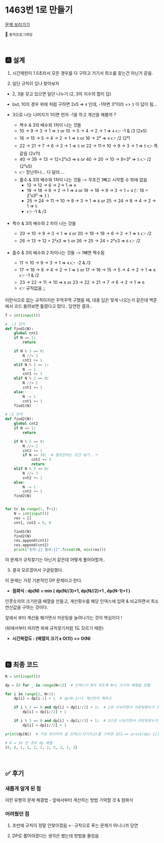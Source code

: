 # 1463번 1로 만들기

[문제 보러가기](https://www.acmicpc.net/problem/1463)

🚩 `동적프로그래밍`

<br>

## 🅰 설계

1. 시간제한이 1.5초라서 모든 경우를 다 구하고 거기서 최소를 찾는건 아닌거 같음.



2. 일단 규칙이 있나 찾아보자

- 2, 3을 갖고 있으면 일단 나누기 (2, 3의 지수의 합이 답)

- but, 10의 경우 위에 처럼 구하면 2x5 => `4` 인데,  -1하면 3²이라 => `3` 이 답이 됨...
- 3으로 나눈 나머지가 1이면 먼저 -1을 하고 계산을 해볼까 ?
  -  짝수 & 3의 배수와 1차이 나는 것들
    - 10 -> 9 -> 3 -> 1 => `3`  or  10 -> 5 -> 4 -> 2 -> 1 => `4`   👉 -1 & /3  (2x5)
    - 16 -> 15 -> 5 -> 4 -> 2 -> 1 => `5`   or  16 -> 2⁴ => `4`   👉 /2  (2⁴)
    - 22 -> 21 -> 7 -> 6 -> 2 -> 1 => `5`   or   22 -> 11-> 10 -> 9 -> 3 -> 1 => `5`  👉 똑같음 (2x11)
    - 40 -> 39 -> 13 -> 12=2²x3 => `6`   or  40 -> 20 -> 10 -> 9=3² => `5`  👉 /2  (2³x5)
    - 👉 장난하나... 다 달라....
  - 홀수 & 3의 배수와 1차이 나는 것들 -> 무조건 1빼고 시작할 수 밖에 없음
    - 13 -> 12 -> 6 -> 2-> 1 => `4`
    - 19 -> 18 -> 6 -> 2 -> 1 => `4`  or  19 -> 18 -> 9 -> 3 -> 1 = `4`  (∵ 18 = 2¹x3² => `3` )
    - 25 -> 24 -> 11 -> 10 -> 9 -> 3 -> 1 => `6`  or  25 -> 24 -> 8 -> 4 -> 2 -> 1 => `5`
    - 👉 -1 & /3

- 짝수 & 3의 배수와 2 차이 나는 것들
  - 20 -> 10 -> 9 -> 3 -> 1 => `4`  or  20 -> 19 -> 18 -> 6 -> 2 -> 1 => `5`  👉 /2
  - 26 -> 13 -> 12 = 2²x3 => `5`   or  26 -> 25 -> 24 = 2³x3 => `6`  👉 /2
- 홀수 & 3의 배수와 2 차이나는 것들 -> 1빼면 짝수됨
  - 11 -> 10 -> 9 -> 3 -> 1 => `4`  👉 -2 & /3
  - 17 -> 16 -> 8 -> 4 -> 2 -> 1 => `5`  or  17 -> 16 -> 15 -> 5 -> 4 -> 2 -> 1 => `6` 👉 -1 & /2
  - 23 -> 22 -> 11 -> 10 => `6`  or  23 -> 22 -> 21 -> 7 -> 6 -> 2 -> 1 => `6`
  - 👉 규칙없음 ;;

이런식으로 없는 규칙이지만 꾸역꾸역 구했을 때, 대충 답은 맞게 나오는거 같은데 백준에서 코드 돌려보면 틀렸다고 떴다.. 당연한 결과.. 

```python
T = int(input())

#  /3 먼저
def find1(N):
    global cnt1
    if N == 1:
        return

    if N % 3 == 0:
        N //= 3
        cnt1 += 1
    elif N % 3 == 1:
        N -= 1
        cnt1 += 1
    elif N % 2 == 0:
        N //= 2
        cnt1 += 1
    else:
        N -= 1
        cnt1 += 1
    find1(N)

# /2 먼저
def find2(N):
    global cnt2
    if N == 1:
        return

    if N % 2 == 0:
        N //= 2
        cnt2 += 1
        if N == 10:  # 말도안되는 조건 넣기..ㅋ
            cnt2 += 3
            return
    elif N % 3 == 0:
        N //= 3
        cnt2 += 1
    else:
        N -= 1
        cnt2 += 1
    find2(N)


for tc in range(1, T+1):
    N = int(input())
    res = []
    cnt1, cnt2 = 0, 0

    find1(N)
    find2(N)
    res.append(cnt1)
    res.append(cnt2)
    print("숫자:{} 결과:{}".format(N, min(res)))
```



이 문제가 규칙찾기는 아닌거 같은데 어떻게 풀어야할까..

3. 결국 모르겠어서 구글링했다.

이 문제는 가장 기본적인 DP 문제라고 한다.

- **점화식 : dp(N) = min ( dp(N//3)+1, dp(N//2)+1 , dp(N-1)+1 )**

인풋숫자의 크기만큼 배열을 만들고, 계산횟수를 해당 인덱스에 입력 & 비교하면서 최소 연산값을 구하는 것이다.

앞에서 부터 계산을 해가면서 카운팅을 늘려나가는 것이 핵심이다 ! 

(뒤에서부터 따지면 위에 규칙찾기처럼 1도 모르기 때문)

- **시간복잡도 :  {배열의 크기 x O(1)} => O(N)**

<br>

## 🅱 최종 코드

```python
N = int(input())

dp = [0 for _ in range(N+1)]  # 인덱스가 N이 되도록 N+1 크기의 배열을 만듦

for i in range(2, N+1):
    dp[i] = dp[i-1] + 1  # dp(N-1)+1 계산먼저 해주고

    if i % 2 == 0 and dp[i] > dp[i//2] + 1:  # 2로 나눠지면서 카운팅횟수가 전보다 크면 바꾸기
        dp[i] = dp[i//2] + 1

    if i % 3 == 0 and dp[i] > dp[i//3] + 1:  # 3으로 나눠지면서 카운팅횟수가 전보다 크면 바꾸기
        dp[i] = dp[i//3] + 1

print(dp[N])  # 가장 마지막의 끝 인덱스(자기자신)를 구하면 된다.== print(dp[-1])
```



```python
# N = 10 인 경우 dp 배열
[0, 0, 1, 1, 2, 3, 2, 3, 3, 2, 3]
```

<br>

## ✅ 후기

### 새롭게 알게 된 점

이런 유형의 문제 해결법 - 앞에서부터 계산하는 방법 기억할 것 & 점화식

### 어려웠던 점

1. 초반에 규칙이 정말 안찾아졌음 <- 규칙으로 푸는 문제가 아니니까 당연

2. DP로 풀어야겠다는 생각은 했는데 방법을 몰랐음